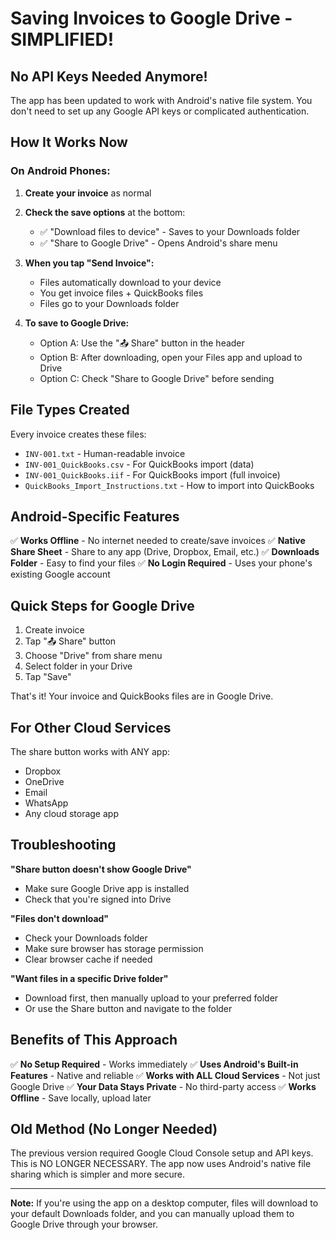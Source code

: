 # Saving Invoices to Google Drive - SIMPLIFIED!

## No API Keys Needed Anymore! 

The app has been updated to work with Android's native file system. You don't need to set up any Google API keys or complicated authentication.

## How It Works Now

### On Android Phones:

1. **Create your invoice** as normal
2. **Check the save options** at the bottom:
   - ✅ "Download files to device" - Saves to your Downloads folder
   - ✅ "Share to Google Drive" - Opens Android's share menu

3. **When you tap "Send Invoice":**
   - Files automatically download to your device
   - You get invoice files + QuickBooks files
   - Files go to your Downloads folder

4. **To save to Google Drive:**
   - Option A: Use the "📤 Share" button in the header
   - Option B: After downloading, open your Files app and upload to Drive
   - Option C: Check "Share to Google Drive" before sending

## File Types Created

Every invoice creates these files:
- `INV-001.txt` - Human-readable invoice
- `INV-001_QuickBooks.csv` - For QuickBooks import (data)
- `INV-001_QuickBooks.iif` - For QuickBooks import (full invoice)
- `QuickBooks_Import_Instructions.txt` - How to import into QuickBooks

## Android-Specific Features

✅ **Works Offline** - No internet needed to create/save invoices
✅ **Native Share Sheet** - Share to any app (Drive, Dropbox, Email, etc.)
✅ **Downloads Folder** - Easy to find your files
✅ **No Login Required** - Uses your phone's existing Google account

## Quick Steps for Google Drive

1. Create invoice
2. Tap "📤 Share" button
3. Choose "Drive" from share menu
4. Select folder in your Drive
5. Tap "Save"

That's it! Your invoice and QuickBooks files are in Google Drive.

## For Other Cloud Services

The share button works with ANY app:
- Dropbox
- OneDrive  
- Email
- WhatsApp
- Any cloud storage app

## Troubleshooting

**"Share button doesn't show Google Drive"**
- Make sure Google Drive app is installed
- Check that you're signed into Drive

**"Files don't download"**
- Check your Downloads folder
- Make sure browser has storage permission
- Clear browser cache if needed

**"Want files in a specific Drive folder"**
- Download first, then manually upload to your preferred folder
- Or use the Share button and navigate to the folder

## Benefits of This Approach

✅ **No Setup Required** - Works immediately
✅ **Uses Android's Built-in Features** - Native and reliable
✅ **Works with ALL Cloud Services** - Not just Google Drive
✅ **Your Data Stays Private** - No third-party access
✅ **Works Offline** - Save locally, upload later

## Old Method (No Longer Needed)

The previous version required Google Cloud Console setup and API keys. This is NO LONGER NECESSARY. The app now uses Android's native file sharing which is simpler and more secure.

---

**Note:** If you're using the app on a desktop computer, files will download to your default Downloads folder, and you can manually upload them to Google Drive through your browser.